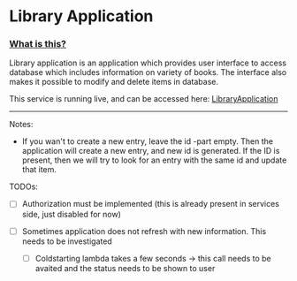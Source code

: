 # Library Application



### <u>What is this?</u>

Library application is an application which provides user interface to access database which includes information on variety of books. The interface also makes it possible to modify and delete items in database.

This service is running live, and can be accessed here: [LibraryApplication](https://www.library.matiaslang.info)

------



Notes:

- If you wan't to create a new entry, leave the id -part empty. Then the application will create a new entry, and new id is generated. If the ID is present, then we will try to look for an entry with the same id and update that item.





TODOs:

- [ ] Authorization must be implemented (this is already present in services side, just disabled for now)

- [ ] Sometimes application does not refresh with new information. This needs to be investigated

  - [ ] Coldstarting lambda takes a few seconds -> this call needs to be avaited and the status needs to be shown to user

  
